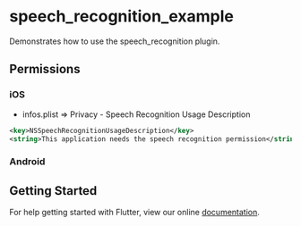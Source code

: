 # speech_recognition_example

Demonstrates how to use the speech_recognition plugin.

## Permissions

### iOS

- infos.plist => Privacy - Speech Recognition Usage Description

```xml
<key>NSSpeechRecognitionUsageDescription</key>
<string>This application needs the speech recognition permission</string>
```

### Android

## Getting Started

For help getting started with Flutter, view our online
[documentation](http://flutter.io/).
